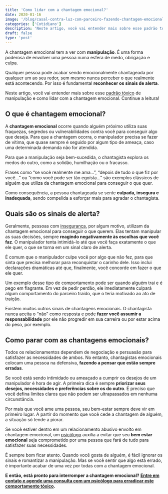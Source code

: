 ```yaml
---
title: 'Como lidar com a chantagem emocional?'
date: 2020-01-16
image: '/blog/casal-contra-luz-com-parceiro-fazendo-chantagem-emocional.jpg'
categories: ['Cotidiano']
description: 'Neste artigo, você vai entender mais sobre esse padrão tóxico de manipulação e como lidar com a chantagem emocional.'
draft: false
type: 'post'
---
```


A chantagem emocional tem a ver com **manipulação**. É uma forma poderosa de envolver uma pessoa numa esfera de medo, obrigação e culpa.

Qualquer pessoa pode acabar sendo emocionalmente chantageada por qualquer um ao seu redor, sem mesmo nunca perceber o que realmente está acontecendo. Por isso é fundamental **reconhecer os sinais de alerta**.

Neste artigo, você vai entender mais sobre esse [padrão tóxico](/relacionamento-toxico-entenda-se-voce-esta-em-um/) de manipulação e como lidar com a chantagem emocional. Continue a leitura!

## **O que é chantagem emocional?**

A **chantagem emocional** ocorre quando alguém próximo utiliza suas fraquezas, segredos ou vulnerabilidades contra você para conseguir algo que deseja. Para que a chantagem ocorra, o manipulador precisa se fazer de vítima, que quase sempre é seguido por algum tipo de ameaça, caso uma determinada demanda não for atendida.

Para que a manipulação seja bem-sucedida, o chantagista explora os medos do outro, como a solidão, humilhação ou o fracasso.

Frases como “se você realmente me ama…”, “depois de tudo o que fiz por você…” ou “como você pode ser tão egoísta…” são exemplos clássicos de alguém que utiliza da chantagem emocional para conseguir o que quer.

Como consequência, a pessoa chantageada se sente **culpada, insegura e inadequada**, sendo compelida a esforçar mais para agradar o chantagista.

## **Quais são os sinais de alerta?**

Geralmente, pessoas com [insegurança](/5-dicas-para-vencer-a-inseguranca-no-relacionamento/), por algum motivo, utilizam da chantagem emocional para conseguir o que querem. Elas tentam manipular as suas decisões, sempre **reagindo negativamente às escolhas que você faz**. O manipulador tenta intimidá-lo até que você faça exatamente o que ele quer, o que se torna em um sinal claro de alerta.

É comum que o manipulador culpe você por algo que não fez, para que sinta que precisa melhorar para reconquistar o carinho dele. Isso inclui declarações dramáticas até que, finalmente, você concorde em fazer o que ele quer.

Um exemplo desse tipo de comportamento pode ser quando alguém trai e é pego em flagrante. Em vez de pedir perdão, ele imediatamente culpará algum comportamento do parceiro traído, que o teria motivado ao ato de traição.

Existem muitos outros sinais de chantagens emocionais. O chantagista nunca aceita o “não” como resposta e pode **fazer você assumir a responsabilidade** por ele não progredir em sua carreira ou por estar acima do peso, por exemplo.

## **Como parar com as chantagens emocionais?**

Todos os relacionamentos dependem de negociação e persuasão para satisfazer as necessidades de ambos. No entanto, chantagistas emocionais colocam uma pessoa na defensiva, **fazendo a pensar que estão sempre erradas**.

Se você está sendo intimidado ou ameaçado a cumprir os desejos de um manipulador é hora de agir. A primeira dica é sempre **priorizar seus desejos, necessidades e preferências sobre os do outro**. É preciso que você defina limites claros que não podem ser ultrapassados em nenhuma circunstância.

Por mais que você ame uma pessoa, seu bem-estar sempre deve vir em primeiro lugar. A partir do momento que você cede a chantagem de alguém, a situação só tende a piorar.

Se você estiver dentro em um relacionamento abusivo envolto em chantagem emocional, um [psicólogo](/sinais-que-seu-filho-precisa-de-um-psicologo/) auxilia a evitar que seu **bem estar emocional** seja comprometido por uma pessoa que fará de tudo para satisfazer suas necessidades.

É sempre bom ficar atento. Quando você gosta de alguém, é fácil ignorar os sinais e romantizar a manipulação. Mas se você sentir que algo está errado, é importante acabar de uma vez por todas com a chantagem emocional.

**E então, está pronto para interromper a chantagem emocional?** [**Entre em contato e agende uma consulta com um psicólogo para erradicar este comportamento tóxico**](/contato/)**.**
